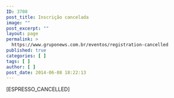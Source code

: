 ```yaml
---
ID: 3708
post_title: Inscrição cancelada
image: ""
post_excerpt: ""
layout: page
permalink: >
  https://www.gruponews.com.br/eventos/registration-cancelled
published: true
categories: [ ]
tags: [ ]
author: [ ]
post_date: 2014-06-08 18:22:13
---
```

[ESPRESSO_CANCELLED]